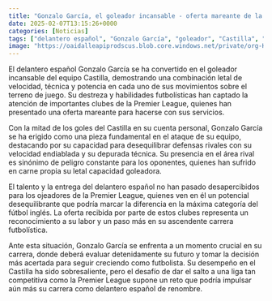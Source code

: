 ```yaml
---
title: "Gonzalo García, el goleador incansable - oferta mareante de la Premier, un 'reseteo' necesario..."
date: 2025-02-07T13:15:26+0000
categories: [Noticias]
tags: ["delantero español", "Gonzalo García", "goleador", "Castilla", "velocidad", "técnica", "potencia", "habilidades futbolísticas", "Premier League", "oferta", "ataque", "desequilibrar defensas", "capacidad goleadora", "ojeadores", "fútbol"]
image: "https://oaidalleapiprodscus.blob.core.windows.net/private/org-HKmKxpuNw3Y88lm4EBrIPq0n/user-ZwiCXOggLL8ZNNKE2g7rXFmV/img-dUPJ32R7m9pQXiM9Ku5QKMgQ.png?st=2025-02-07T12%3A15%3A26Z&se=2025-02-07T14%3A15%3A26Z&sp=r&sv=2024-08-04&sr=b&rscd=inline&rsct=image/png&skoid=d505667d-d6c1-4a0a-bac7-5c84a87759f8&sktid=a48cca56-e6da-484e-a814-9c849652bcb3&skt=2025-02-07T00%3A50%3A43Z&ske=2025-02-08T00%3A50%3A43Z&sks=b&skv=2024-08-04&sig=aJ/Su3IDs8v%2BtaJBPnyBGnWF27mBegAvUD9rWpEhrhM%3D"
---
```


El delantero español Gonzalo García se ha convertido en el goleador incansable del equipo Castilla, demostrando una combinación letal de velocidad, técnica y potencia en cada uno de sus movimientos sobre el terreno de juego. Su destreza y habilidades futbolísticas han captado la atención de importantes clubes de la Premier League, quienes han presentado una oferta mareante para hacerse con sus servicios.

Con la mitad de los goles del Castilla en su cuenta personal, Gonzalo García se ha erigido como una pieza fundamental en el ataque de su equipo, destacando por su capacidad para desequilibrar defensas rivales con su velocidad endiablada y su depurada técnica. Su presencia en el área rival es sinónimo de peligro constante para los oponentes, quienes han sufrido en carne propia su letal capacidad goleadora.

El talento y la entrega del delantero español no han pasado desapercibidos para los ojeadores de la Premier League, quienes ven en él un potencial desequilibrante que podría marcar la diferencia en la máxima categoría del fútbol inglés. La oferta recibida por parte de estos clubes representa un reconocimiento a su labor y un paso más en su ascendente carrera futbolística.

Ante esta situación, Gonzalo García se enfrenta a un momento crucial en su carrera, donde deberá evaluar detenidamente su futuro y tomar la decisión más acertada para seguir creciendo como futbolista. Su desempeño en el Castilla ha sido sobresaliente, pero el desafío de dar el salto a una liga tan competitiva como la Premier League supone un reto que podría impulsar aún más su carrera como delantero español de renombre.
    